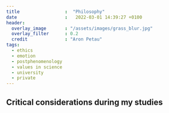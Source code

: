 ```yaml
---
title                 :  "Philosophy"
date                  :   2022-03-01 14:39:27 +0100
header:
  overlay_image       : "/assets/images/grass_blur.jpg"
  overlay_filter      : 0.2
  credit              : "Aron Petau"
tags:
  - ethics
  - emotion
  - postphenomenology
  - values in science
  - university
  - private
---
```


## Critical considerations during my studies


<script src="https://documentcloud.adobe.com/view-sdk/main.js"></script>
<script type="text/javascript">
  document.addEventListener("adobe_dc_view_sdk.ready", function(){ 
    var adobeDCView = new AdobeDC.View({clientId: "922cb9ae999b4abb9d0c01ad86486555"});
    adobeDCView.previewFile({
      content:{location: {url: "https://documentcloud.adobe.com/view-sdk-demo/PDFs/Bodea Brochure.pdf"}},
      metaData:{fileName: "Bodea Brochure.pdf"}
    }, {embedMode: "LIGHT_BOX"});
  });
</script>
